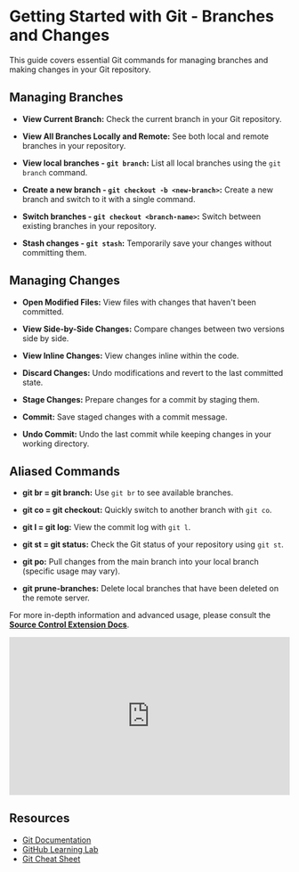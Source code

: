 # Getting Started with Git - Branches and Changes

This guide covers essential Git commands for managing branches and making changes in your Git repository.

## Managing Branches

- **View Current Branch:** Check the current branch in your Git repository.

- **View All Branches Locally and Remote:** See both local and remote branches in your repository.

- **View local branches - `git branch`:** List all local branches using the `git branch` command.

- **Create a new branch - `git checkout -b <new-branch>`:** Create a new branch and switch to it with a single command.

- **Switch branches - `git checkout <branch-name>`:** Switch between existing branches in your repository.

- **Stash changes - `git stash`:** Temporarily save your changes without committing them.

## Managing Changes

- **Open Modified Files:** View files with changes that haven't been committed.

- **View Side-by-Side Changes:** Compare changes between two versions side by side.

- **View Inline Changes:** View changes inline within the code.

- **Discard Changes:** Undo modifications and revert to the last committed state.

- **Stage Changes:** Prepare changes for a commit by staging them.

- **Commit:** Save staged changes with a commit message.

- **Undo Commit:** Undo the last commit while keeping changes in your working directory.

## Aliased Commands

- **git br = git branch:** Use `git br` to see available branches.

- **git co = git checkout:** Quickly switch to another branch with `git co`.

- **git l = git log:** View the commit log with `git l`.

- **git st = git status:** Check the Git status of your repository using `git st`.

- **git po:** Pull changes from the main branch into your local branch (specific usage may vary).

- **git prune-branches:** Delete local branches that have been deleted on the remote server.

For more in-depth information and advanced usage, please consult the **[Source Control Extension Docs](https://code.visualstudio.com/docs/sourcecontrol/overview)**.

<div style="position: relative; padding-bottom: 56.25%; height: 0;"><iframe src="https://www.loom.com/embed/5f12fe8dcd534479b68e6331ce2c03d8?sid=3f88ccad-1e86-40b0-a79d-511c273d6abf" frameborder="0" webkitallowfullscreen mozallowfullscreen allowfullscreen style="position: absolute; top: 0; left: 0; width: 100%; height: 100%;"></iframe></div>

## Resources

- [Git Documentation](https://git-scm.com/doc)
- [GitHub Learning Lab](https://lab.github.com/)
- [Git Cheat Sheet](https://github.com/github/training-kit/blob/master/downloads/github-git-cheat-sheet.pdf)
